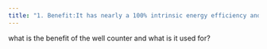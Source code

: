 ```yaml
---
title: "1. Benefit:It has nearly a 100% intrinsic energy efficiency and geometric efficiency (greater than that of the thyroid uptake probe)  Well counter Uses: -Testing IN-VITRO  -samples of IN VITRO urine etc."
---
```

what is the benefit of the well counter and what is it used for?

